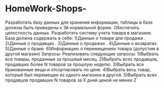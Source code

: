 # HomeWork-Shops-
Разработать базу данных для хранения информации, таблицы в базе должны быть приведены к 3й нормальной форме. Обеспечить целостность данных. Разработать систему учета товара в магазине. База должна содержать в себе: 1)Данные о товаре для продажи . 2)Данные о продавцах . 3)Данные о продажах . 4)Данные о возвратах. 5)Данные о браке. 6)Информацию о перемещениях товара (допустим в другой магазин) Запросы: Реализовать следующие запросы: 1)Выбрать все товары, проданные за прошлый месяц. 2)Выбрать всех продавцов, продавших более N товаров за прошлую неделю. 3)Выбрать все бракованные вещи и отсортировать по цене. 4)Выбрать весь товар, который был перемещен из одного магазина в другой. 5)Выбрать всех продавцов продавших N товаров за X дней ценой не менее Z
